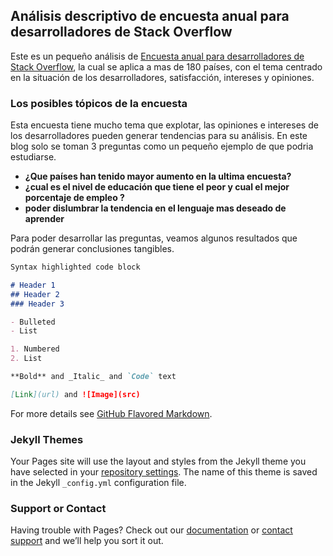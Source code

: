 ## Análisis descriptivo de encuesta anual para desarrolladores de Stack Overflow

Este es un pequeño análisis de [Encuesta anual para desarrolladores de Stack Overflow](https://insights.stackoverflow.com/survey), la cual se aplica a mas de  180 países, con el tema centrado en la situación de los desarrolladores, satisfacción, intereses y opiniones.

### Los posibles tópicos de la encuesta

Esta encuesta tiene mucho tema que explotar, las opiniones e intereses de los desarrolladores pueden generar tendencias para su análisis. En este blog solo se toman 3 preguntas como un pequeño ejemplo de que podria estudiarse. 
* **¿Que países han tenido mayor aumento en la ultima encuesta?**
* **¿cual es el nivel de educación que tiene el peor y cual el mejor porcentaje de empleo ?**
* **poder dislumbrar la tendencia en el lenguaje mas deseado de aprender** 

Para poder desarrollar las preguntas, veamos algunos resultados que podrán generar conclusiones tangibles.



```markdown
Syntax highlighted code block

# Header 1
## Header 2
### Header 3

- Bulleted
- List

1. Numbered
2. List

**Bold** and _Italic_ and `Code` text

[Link](url) and ![Image](src)
```

For more details see [GitHub Flavored Markdown](https://guides.github.com/features/mastering-markdown/).

### Jekyll Themes

Your Pages site will use the layout and styles from the Jekyll theme you have selected in your [repository settings](https://github.com/gehick/Blog-Udacity/settings). The name of this theme is saved in the Jekyll `_config.yml` configuration file.

### Support or Contact

Having trouble with Pages? Check out our [documentation](https://docs.github.com/categories/github-pages-basics/) or [contact support](https://support.github.com/contact) and we’ll help you sort it out.
